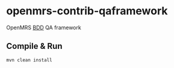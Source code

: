 # openmrs-contrib-qaframework

OpenMRS [BDD](https://en.wikipedia.org/wiki/Behavior-driven_development) QA framework

## Compile & Run
`mvn clean install`